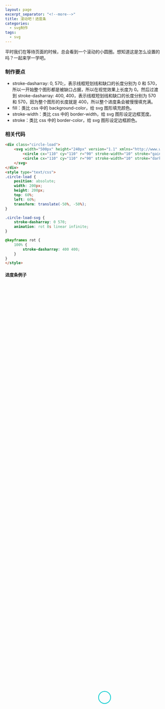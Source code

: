 ```yaml
---
layout: page
excerpt_separator: "<!--more-->"
title: 滚动吧！进度条
categories:
  - svg制作
tags:
  - svg
---
```

平时我们在等待页面的时候，总会看到一个滚动的小圆圈。想知道这是怎么设置的吗？一起来学一学吧。
<!--more-->

### 制作要点
- stroke-dasharray: 0, 570;，表示线框短划线和缺口的长度分别为 0 和 570，所以一开始整个图形都是被缺口占据，所以在视觉效果上长度为 0。然后过渡到 stroke-dasharray: 400, 400，表示线框短划线和缺口的长度分别为 570 和 570，因为整个图形的长度就是 400，所以整个进度条会被慢慢填充满。
- fill：类比 css 中的 background-color，给 svg 图形填充颜色。
- stroke-width：类比 css 中的 border-width，给 svg 图形设定边框宽度。
- stroke：类比 css 中的 border-color，给 svg 图形设定边框颜色。

### 相关代码
```markdown
<div class="circle-load">
    <svg width="500px" height="240px" version="1.1" xmlns="http://www.w3.org/2000/svg">
        <circle cx="110" cy="110" r="90" stroke-width="10" stroke="gainsboro" fill="none"></circle>
        <circle cx="110" cy="110" r="90" stroke-width="10" stroke="darkturquoise" fill="none" class="circle-load-svg"></circle>
    </svg>
</div>
<style type="text/css">
.circle-load {
    position: absolute;
    width: 200px;
    height: 200px;
    top: 60%;
    left: 60%;
    transform: translate(-50%, -50%);
}

.circle-load-svg {
    stroke-dasharray: 0 570;
    animation: rot 8s linear infinite;
}

@keyframes rot {
    100% {
        stroke-dasharray: 400 400;
    }
}
</style>
```
#### 进度条例子
<div class="circle-load">
    <svg width="500px" height="240px" viewbox="0 0 440 440" version="1.1" xmlns="http://www.w3.org/2000/svg">
        <circle cx="110" cy="110" r="90" stroke-width="10" stroke="gainsboro" fill="none"></circle>
        <circle cx="110" cy="110" r="90" stroke-width="10" stroke="darkturquoise" fill="none" class="circle-load-svg"></circle>
    </svg>
</div>
<style type="text/css">
.circle-load {
    position: absolute;
    width: 200px;
    height: 200px;
    top: 60%;
    left: 60%;
    transform: translate(-50%, -50%);
}

.circle-load-svg {
    stroke-dasharray: 0 570;
    animation: rot 8s linear infinite;
}

@keyframes rot {
    100% {
        stroke-dasharray: 400 400;
    }
}
</style>



